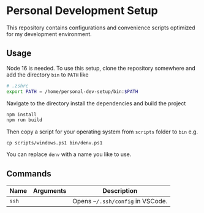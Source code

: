 # Personal Development Setup

This repository contains configurations and convenience scripts optimized for my development environment.

## Usage

Node 16 is needed. To use this setup, clone the repository somewhere and add the directory `bin` to `PATH` like

```sh
# .zshrc
export PATH = /home/personal-dev-setup/bin:$PATH
```

Navigate to the directory install the dependencies and build the project

```sh
npm install
npm run build
```

Then copy a script for your operating system from `scripts` folder to `bin` e.g.

```
cp scripts/windows.ps1 bin/denv.ps1
```

You can replace `denv` with a name you like to use.

## Commands


| Name      | Arguments | Description                      |
|-----------|-----------|----------------------------------|
| `ssh`     |           | Opens `~/.ssh/config` in VSCode. |

